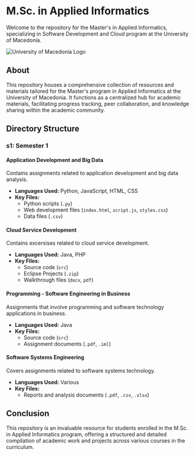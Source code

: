 # M.Sc. in Applied Informatics

Welcome to the repository for the Master's in Applied Informatics, specializing in Software Development and Cloud program at the University of Macedonia.

![University of Macedonia Logo](https://mai.uom.gr/files4users/images/UOM_og_image.png)

## About

This repository houses a comprehensive collection of resources and materials tailored for the Master's program in Applied Informatics at the University of Macedonia. It functions as a centralized hub for academic materials, facilitating progress tracking, peer collaboration, and knowledge sharing within the academic community.

## Directory Structure

### s1: Semester 1

#### Application Development and Big Data
Contains assignments related to application development and big data analysis.  
- **Languages Used:** Python, JavaScript, HTML, CSS  
- **Key Files:**   
  - Python scripts (`.py`)  
  - Web development files (`index.html`, `script.js`, `styles.css`)  
  - Data files (`.csv`)  

#### Cloud Service Development
Contains excersises related to cloud service development.  
- **Languages Used:** Java, PHP  
- **Key Files:**   
  - Source code (`src`)  
  - Eclipse Projects (`.zip`)   
  - Walkthrough files (`docx`, `pdf`)

#### Programming - Software Engineering in Business
Assignments that involve programming and software technology applications in business.
- **Languages Used:** Java  
- **Key Files:**  
  - Source code (`src`)  
  - Assignment documents (`.pdf`, `.iml`)

#### Software Systems Engineering
Covers assignments related to software systems technology.  
- **Languages Used:** Various  
- **Key Files:**  
  - Reports and analysis documents (`.pdf`, `.csv`, `.xlsx`)

## Conclusion

This repository is an invaluable resource for students enrolled in the M.Sc. in Applied Informatics program, offering a structured and detailed compilation of academic work and projects across various courses in the curriculum.

